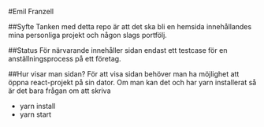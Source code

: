 #Emil Franzell

##Syfte
Tanken med detta repo är att det ska bli en hemsida innehållandes mina
personliga projekt och någon slags portfölj.

##Status
För närvarande innehåller sidan endast ett testcase för en anställningsprocess
på ett företag.

##Hur visar man sidan?
För att visa sidan behöver man ha möjlighet att öppna react-projekt på sin
dator. Om man kan det och har yarn installerat så är det bara frågan om att skriva

- yarn install
- yarn start